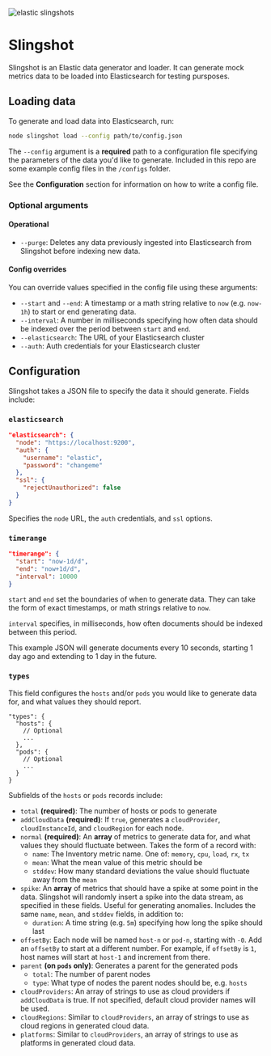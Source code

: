 ![elastic slingshots](./four-elastic-slingshots_small.png)

# Slingshot

Slingshot is an Elastic data generator and loader. It can generate mock metrics data to be loaded into Elasticsearch for testing pursposes.

## Loading data

To generate and load data into Elasticsearch, run:

```sh
node slingshot load --config path/to/config.json
```

The `--config` argument is a **required** path to a configuration file specifying the parameters of the data you'd like to generate. Included in this repo are some example config files in the `/configs` folder.

See the **Configuration** section for information on how to write a config file.

### Optional arguments

#### Operational

- `--purge`: Deletes any data previously ingested into Elasticsearch from Slingshot before indexing new data.

#### Config overrides

You can override values specified in the config file using these arguments:

- `--start` and `--end`: A timestamp or a math string relative to `now` (e.g. `now-1h`) to start or end generating data.
- `--interval`: A number in milliseconds specifying how often data should be indexed over the period between `start` and `end`.
- `--elasticsearch`: The URL of your Elasticsearch cluster
- `--auth`: Auth credentials for your Elasticsearch cluster

## Configuration

Slingshot takes a JSON file to specify the data it should generate. Fields include:

### `elasticsearch`

```json
"elasticsearch": {
  "node": "https://localhost:9200",
  "auth": {
    "username": "elastic",
    "password": "changeme"
  },
  "ssl": {
    "rejectUnauthorized": false
  }
}
```

Specifies the `node` URL, the `auth` credentials, and `ssl` options.

### `timerange`

```json
"timerange": {
  "start": "now-1d/d",
  "end": "now+1d/d",
  "interval": 10000
}
```

`start` and `end` set the boundaries of when to generate data. They can take the form of exact timestamps, or math strings relative to `now`.

`interval` specifies, in milliseconds, how often documents should be indexed between this period.

This example JSON will generate documents every 10 seconds, starting 1 day ago and extending to 1 day in the future.

### `types`

This field configures the `hosts` and/or `pods` you would like to generate data for, and what values they should report.

```json5
"types": {
  "hosts": {
    // Optional
    ...
  },
  "pods": {
    // Optional
    ...
  }
}
```

Subfields of the `hosts` or `pods` records include:

- `total` **(required)**: The number of hosts or pods to generate
- `addCloudData` **(required)**: If `true`, generates a `cloudProvider`, `cloudInstanceId`, and `cloudRegion` for each node.
- `normal` **(required)**: An **array** of metrics to generate data for, and what values they should fluctuate between. Takes the form of a record with:
  - `name`: The Inventory metric name. One of: `memory`, `cpu`, `load`, `rx`, `tx`
  - `mean`: What the mean value of this metric should be
  - `stddev`: How many standard deviations the value should fluctuate away from the `mean`
- `spike`: An **array** of metrics that should have a spike at some point in the data. Slingshot will randomly insert a spike into the data stream, as specified in these fields. Useful for generating anomalies. Includes the same `name`, `mean`, and `stddev` fields, in addition to:
  - `duration`: A time string (e.g. `5m`) specifying how long the spike should last
- `offsetBy`: Each node will be named `host-n` or `pod-n`, starting with `-0`. Add an `offsetBy` to start at a different number. For example, if `offsetBy` is `1`, host names will start at `host-1` and increment from there.
- `parent` **(on `pods` only)**: Generates a parent for the generated pods
  - `total`: The number of parent nodes
  - `type`: What type of nodes the parent nodes should be, e.g. `hosts`
- `cloudProviders`: An array of strings to use as cloud providers if `addCloudData` is true. If not specified, default cloud provider names will be used.
- `cloudRegions`: Similar to `cloudProviders`, an array of strings to use as cloud regions in generated cloud data.
- `platforms`: Similar to `cloudProviders`, an array of strings to use as platforms in generated cloud data.
